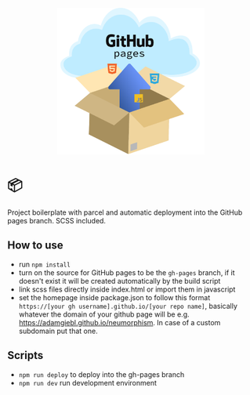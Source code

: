 <p align="center"><img src="./assets/logo.svg" width="300"></p>

# 📦 
Project boilerplate with parcel and automatic deployment into the GitHub pages branch.
SCSS included.

## How to use
- run `npm install`
- turn on the source for GitHub pages to be the `gh-pages` branch, if it doesn't exist it will be created automatically by the build script
- link scss files directly inside index.html or import them in javascript 
- set the homepage inside package.json to follow this format `https://[your gh username].github.io/[your repo name]`, basically whatever the domain of your github page will be e.g. https://adamgiebl.github.io/neumorphism. In case of a custom subdomain put that one.
  
## Scripts
- `npm run deploy` to deploy into the gh-pages branch
- `npm run dev` run development environment
